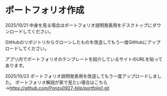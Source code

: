 # ポートフォリオ作成

2025/10/21
中身を見る場合はポートフォリオ説明発表用をデスクトップにダウンロードしてください。

GitHubのリポジトリからクローンしたものを改造してもう一度GitHubにアップロードしてください。

アプリ内でポートフォリオのテンプレートを紹介しているサイトのURLを貼ってあります。

2025/10/23
ポートフォリオ説明発表用を改造してもう一度アップロードしました。
ポートフォリオ解説が家で見たい場合はこちら→https://github.com/Ponzu0927-blip/portfolio1.git

